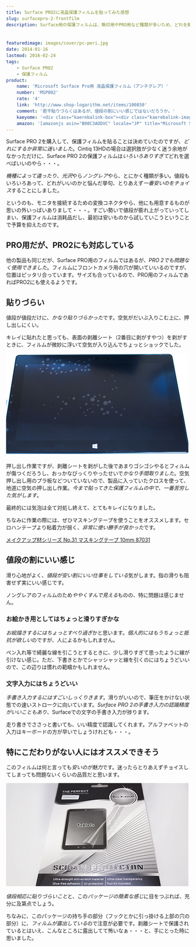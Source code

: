 ```yaml
---
title: Surface PRO2に液晶保護フィルムを貼ってみた感想
slug: surfacepro-2-frontfilm
description: Surface用の保護フィルムは、無印用やPRO用など種類が多いため、どれを購入するか非常に迷いました。とりあえずAmazonで購入できるもので、一番安いものを選びました。貼り付けるのに苦労しましたが、品質に特に不満はありません。


featuredimage: images/cover/pc-peri.jpg
date: 2014-01-16
lastmod: 2016-02-24
tags: 
    - Surface PRO2
    - 保護フィルム
product:
    name: 'Microsoft Surface Pro用 液晶保護フィルム（アンチグレア）'
    number: 'MSP002'
    rate: '4'
    link: 'http://www.shop-logarithm.net/items/100850'
    comment: '若干貼りづらくはあるが、値段の割にいい感じではないだろうか。'
    kaeyome: '<div class="kaerebalink-box"><div class="kaerebalink-image"><a href="http://www.amazon.co.jp/exec/obidos/ASIN/B00C3AODVC/illusionspace-22/ref=nosim/" rel="nofollow" target="_blank"><img src="https://ecx.images-amazon.com/images/I/41CR7CKIkmL._SL160_.jpg" style="border: none;" /></a></div><div class="kaerebalink-info"><div class="kaerebalink-name"><a href="http://www.amazon.co.jp/exec/obidos/ASIN/B00C3AODVC/illusionspace-22/ref=nosim/" rel="nofollow" target="_blank">Microsoft Surface Pro用 液晶保護フィルム（アンチグレア）【ネットショップ ロガリズム】MSP002</a><div class="kaerebalink-powered-date">posted with <a href="http://kaereba.com" rel="nofollow" target="_blank">カエレバ</a></div></div><div class="kaerebalink-detail"> CSPDA     </div><div class="kaerebalink-link1"><div class="shoplinkamazon"><a href="http://www.amazon.co.jp/gp/search?keywords=Microsoft%20Surface%20Pro%97p%20%89t%8F%BB%95%DB%8C%EC%83t%83B%83%8B%83%80&__mk_ja_JP=%83J%83%5E%83J%83i&tag=illusionspace-22" rel="nofollow" target="_blank" title="アマゾン" >Amazonで購入</a></div><div class="shoplinkrakuten"><a href="http://hb.afl.rakuten.co.jp/hgc/0e95387f.f2aef20d.0e953880.25e412bd/?pc=http%3A%2F%2Fsearch.rakuten.co.jp%2Fsearch%2Fmall%2FMicrosoft%2520Surface%2520Pro%25E7%2594%25A8%2520%25E6%25B6%25B2%25E6%2599%25B6%25E4%25BF%259D%25E8%25AD%25B7%25E3%2583%2595%25E3%2582%25A3%25E3%2583%25AB%25E3%2583%25A0%2F-%2Ff.1-p.1-s.1-sf.0-st.A-v.2%3Fx%3D0%26scid%3Daf_ich_link_urltxt%26m%3Dhttp%3A%2F%2Fm.rakuten.co.jp%2F" rel="nofollow" target="_blank" title="楽天市場" >楽天市場で購入</a></div></div></div><div class="booklink-footer" style="clear: left"></div></div>'
    amazon: '[amazonjs asin="B00C3AODVC" locale="JP" title="Microsoft Surface Pro用 液晶保護フィルム（アンチグレア）【ネットショップ ロガリズム】MSP002”]'
---
```


Surface PRO 2を購入して、保護フィルムを貼ることは決めていたのですが、<em>どれにするか非常に迷いました</em>。Cintiq 13HDの場合は選択肢が少なく迷う余地がなかっただけに、Surface PRO 2の保護フィルムは<em>いろいろありすぎて</em>どれを選べばいいのやら・・・。

<em>機種によって違ったり</em>、<em>光沢</em>やら<em>ノングレア</em>やら、とにかく種類が多い。値段もいろいろあって、どれがいいのかと悩んだ挙句、とりあえず<em>一番安いのをチョイス</em>することにしました。

<div data-role="amazonjs" data-asin="B00C3AODVC" data-locale="JP" data-tmpl="" data-img-size="" class="asin_B00C3AODVC_JP_ amazonjs_item"><div class="amazonjs_indicator"><span class="amazonjs_indicator_img"></span><a class="amazonjs_indicator_title" href="#"></a><span class="amazonjs_indicator_footer"></span></div></div>
というのも、モニタを接続するための変換コネクタやら、他にも用意するものが思いの外いっぱいありまして・・・。すごい勢いで値段が膨れ上がっていってしまい、保護フィルムは消耗品だし、最初は安いものから試していこうということで予算を抑えたのです。


## PRO用だが、PRO2にも対応している


他の製品も同じだが、Surface PRO用のフィルムではあるが、<em>PRO 2でも問題なく使用できました</em>。フィルムにフロントカメラ用の穴が開いていいるのですが、位置はピッタリ合っています。サイズも合っているので、PRO用のフィルムであればPRO2にも使えるようです。


## 貼りづらい


値段が値段だけに、<em>かなり貼りづらかった</em>です。空気がだいぶ入りこむ上に、押し出しにくい。

キレイに貼れたと思っても、表面の剥離シート（2番目に剥がすやつ）を剥がすときに、フィルムが微妙に浮いて空気が入り込んでちょっとショックでした。

![Surface PRO2液晶保護フィルム貼ったところ](P1121963.jpg)

押し出し作業ですが、剥離シートを剥がした後であまりゴシゴシやるとフィルムが傷つくだろうし、おっかなびっくりやったせいで<em>かなり手間取りました</em>。空気押し出し用のプラ板などついていないので、製品に入っていたクロスを使って、地道に空気の押し出し作業。<em>今まで貼ってきた保護フィルムの中で、一番苦労した気がします</em>。

最終的には気泡は全て対処し終えて、とてもキレイになりました。

ちなみに作業の際には、ぜひマスキングテープを使うことをオススメします。セロハンテープより粘着力が弱く、<em>非常に使い勝手が良かった</em>です。

<div data-role="amazonjs" data-asin="B0000WS000" data-locale="JP" data-tmpl="" data-img-size="" class="asin_B0000WS000_JP_ amazonjs_item"><div class="amazonjs_indicator"><span class="amazonjs_indicator_img"></span><a class="amazonjs_indicator_title" href="#">メイクアップ材シリーズ No.31 マスキングテープ 10mm 87031</a><span class="amazonjs_indicator_footer"></span></div></div>

## 値段の割にいい感じ


滑り心地がよく、<em>値段が安い割にいい仕事をしている</em>気がします。指の滑りも阻害せず実にいい感じです。

ノングレアのフィルムのため<em>ややくすんで見える</em>ものの、特に問題は感じません。


### お絵かき用としてはちょっと滑りすぎかな


<em>お絵描きするにはちょっとすべり過ぎ</em>かと思います。<em>個人的にはもうちょっと抵抗が欲しい</em>のですが、人によるかもしれません。

ペン入れ等で綺麗な線を引こうとするときに、少し滑りすぎて思ったように線が引けない感じ。ただ、下書きとかでシャッシャッと線を引くのにはちょうどいいので、この辺りは慣れの範疇かもしれません。


### 文字入力にはちょうどいい


<em>手書き入力するにはすごいしっくりきます</em>。滑りがいいので、筆圧をかけない状態での速いストロークに向いています。<em>Surface PRO 2の手書き入力の認識精度がいいこともあり</em>、Surfaceでの文字の手書き入力が捗ります。

走り書きでささっと書いても、いい精度で認識してくれます。アルファベットの入力はキーボードの方が早いでしょうけれども・・・。


## 特にこだわりがない人にはオススメできそう


このフィルムは何と言っても<em>安いのが魅力</em>です。迷ったらとりあえずチョイスしてしまっても問題ないくらいの品質だと思います。

![Surface PRO2液晶保護フィルム](P1121930.jpg)

<em>値段相応に貼りづらいこと</em>と、この<em>パッケージの簡素な感じ</em>に目をつぶれば、充分に及第点でしょう。

ちなみに、このパッケージの持ち手の部分（フックとかに引っ掛ける上部の穴の部分）に、<em>フィルムが露出している</em>ので注意が必要です。剥離シートで保護されているとはいえ、こんなところに露出してて怖いなぁ・・・と、手にとった時に思いました。


  